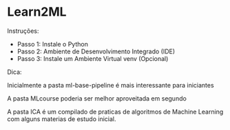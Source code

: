 # Learn2ML
Instruções:
- Passo 1: Instale o Python
- Passo 2: Ambiente de Desenvolvimento Integrado (IDE)
- Passo 3: Instale um Ambiente Virtual venv (Opcional)
  
Dica:

Inicialmente a pasta ml-base-pipeline é mais interessante para iniciantes

A pasta MLcourse poderia ser melhor aproveitada em segundo

A pasta ICA é um compilado de praticas de algoritmos de Machine Learning com alguns materias de estudo inicial.
